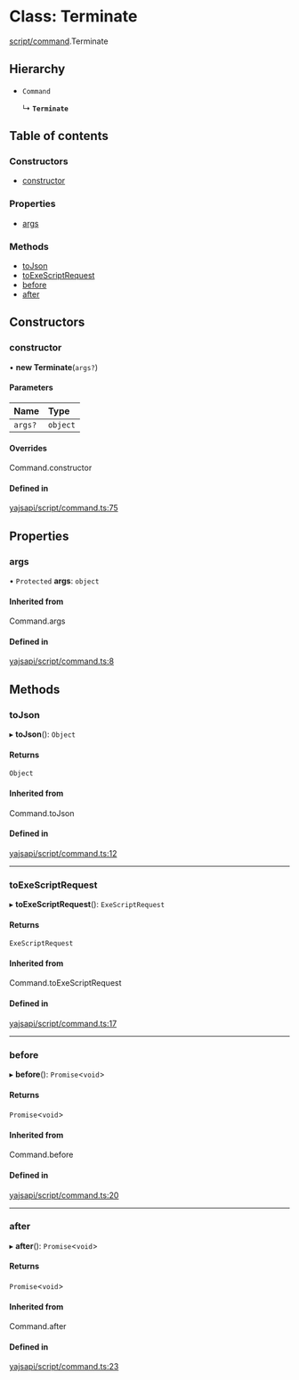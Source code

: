 # Class: Terminate

[script/command](../modules/script_command).Terminate

## Hierarchy

- `Command`

  ↳ **`Terminate`**

## Table of contents

### Constructors

- [constructor](script_command.Terminate#constructor)

### Properties

- [args](script_command.Terminate#args)

### Methods

- [toJson](script_command.Terminate#tojson)
- [toExeScriptRequest](script_command.Terminate#toexescriptrequest)
- [before](script_command.Terminate#before)
- [after](script_command.Terminate#after)

## Constructors

### constructor

• **new Terminate**(`args?`)

#### Parameters

| Name | Type |
| :------ | :------ |
| `args?` | `object` |

#### Overrides

Command.constructor

#### Defined in

[yajsapi/script/command.ts:75](https://github.com/golemfactory/yajsapi/blob/2663a15/yajsapi/script/command.ts#L75)

## Properties

### args

• `Protected` **args**: `object`

#### Inherited from

Command.args

#### Defined in

[yajsapi/script/command.ts:8](https://github.com/golemfactory/yajsapi/blob/2663a15/yajsapi/script/command.ts#L8)

## Methods

### toJson

▸ **toJson**(): `Object`

#### Returns

`Object`

#### Inherited from

Command.toJson

#### Defined in

[yajsapi/script/command.ts:12](https://github.com/golemfactory/yajsapi/blob/2663a15/yajsapi/script/command.ts#L12)

___

### toExeScriptRequest

▸ **toExeScriptRequest**(): `ExeScriptRequest`

#### Returns

`ExeScriptRequest`

#### Inherited from

Command.toExeScriptRequest

#### Defined in

[yajsapi/script/command.ts:17](https://github.com/golemfactory/yajsapi/blob/2663a15/yajsapi/script/command.ts#L17)

___

### before

▸ **before**(): `Promise`<`void`\>

#### Returns

`Promise`<`void`\>

#### Inherited from

Command.before

#### Defined in

[yajsapi/script/command.ts:20](https://github.com/golemfactory/yajsapi/blob/2663a15/yajsapi/script/command.ts#L20)

___

### after

▸ **after**(): `Promise`<`void`\>

#### Returns

`Promise`<`void`\>

#### Inherited from

Command.after

#### Defined in

[yajsapi/script/command.ts:23](https://github.com/golemfactory/yajsapi/blob/2663a15/yajsapi/script/command.ts#L23)
